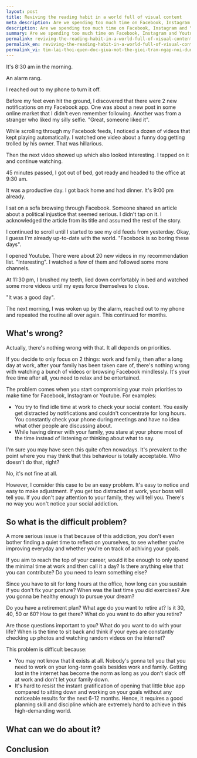 ```yaml
---
layout: post
title: Reviving the reading habit in a world full of visual content
meta_description: Are we spending too much time on Facebook, Instagram and Youtube? 
description: Are we spending too much time on Facebook, Instagram and Youtube? 
summary: Are we spending too much time on Facebook, Instagram and Youtube? 
permalink: reviving-the-reading-habit-in-a-world-full-of-visual-content
permalink_en: reviving-the-reading-habit-in-a-world-full-of-visual-content
permalink_vi: tim-lai-thoi-quen-doc-giua-mot-the-gioi-tran-ngap-noi-dung-nghe-nhin
---
```


It's 8:30 am in the morning. 

An alarm rang. 

I reached out to my phone to turn it off. 

Before my feet even hit the ground, I discovered that there were 2 new notifications on my Facebook app. One was about a new post in some online market that I didn't even remember following. Another was from a stranger who liked my silly selfie. "Great, someone liked it".

While scrolling through my Facebook feeds, I noticed a dozen of videos that kept playing automatically. I watched one video about a funny dog getting trolled by his owner. That was hillarious. 

Then the next video showed up which also looked interesting. I tapped on it and continue watching.

45 minutes passed, I got out of bed, got ready and headed to the office at 9:30 am. 

It was a productive day. I got back home and had dinner. It's 9:00 pm already.

I sat on a sofa browsing through Facebook. Someone shared an article about a political injustice that seemed serious. I didn't tap on it. I acknowledged the article from its title and assumed the rest of the story. 

I continued to scroll until I started to see my old feeds from yesterday. Okay, I guess I'm already up-to-date with the world. "Facebook is so boring these days".

I opened Youtube. There were about 20 new videos in my recommendation list. "Interesting". I watched a few of them and followed some more channels.  

At 11:30 pm, I brushed my teeth, lied down comfortably in bed and watched some more videos until my eyes force themselves to close. 

"It was a good day".

The next morning, I was woken up by the alarm, reached out to my phone and repeated the routine all over again. This continued for months.

## What's wrong?

Actually, there's nothing wrong with that. It all depends on priorities. 

If you decide to only focus on 2 things: work and family, then after a long day at work, after your family has been taken care of, there's nothing wrong with watching a bunch of videos or browsing Facebook mindlessly. It's your free time after all, you need to relax and be entertained.

The problem comes when you start compromising your main priorities to make time for Facebook, Instagram or Youtube. For examples:
* You try to find idle time at work to check your social content. You easily get distracted by notifications and couldn't concentrate for long hours. You constantly check your phone during meetings and have no idea what other people are discussing about.
* While having dinner with your family, you stare at your phone most of the time instead of listening or thinking about what to say.

I'm sure you may have seen this quite often nowadays. It's prevalent to the point where you may think that this behaviour is totally acceptable. Who doesn't do that, right?

No, it's not fine at all. 

However, I consider this case to be an easy problem. It's easy to notice and easy to make adjustment. If you get too distracted at work, your boss will tell you. If you don't pay attention to your family, they will tell you. There's no way you won't notice your social addiction. 

## So what is the difficult problem?

A more serious issue is that because of this addiction, you don't even bother finding a quiet time to reflect on yourselves, to see whether you're improving everyday and whether you're on track of achiving your goals. 

If you aim to reach the top of your career, would it be enough to only spend the minimal time at work and then call it a day? Is there anything else that you can contribute? Do you need to learn something else?

Since you have to sit for long hours at the office, how long can you sustain if you don't fix your posture? When was the last time you did exercises? Are you gonna be healthy enough to pursue your dream?

Do you have a retirement plan? What age do you want to retire at? Is it 30, 40, 50 or 60? How to get there?	What do you want to do after you retire?

Are those questions important to you? What do you want to do with your life? When is the time to sit back and think if your eyes are constantly checking up photos and watching random videos on the internet?

This problem is difficult because: 
* You may not know that it exists at all. Nobody's gonna tell you that you need to work on your long-term goals besides work and family. Getting lost in the internet has become the norm as long as you don't slack off at work and don't let your family down.
* It's hard to resist the instant gratification of opening that little blue app compared to sitting down and working on your goals without any noticeable results for the next 6-12 months. Hence, it requires a good planning skill and discipline which are extremely hard to achieve in this high-demanding world.

## What can we do about it?



## Conclusion
